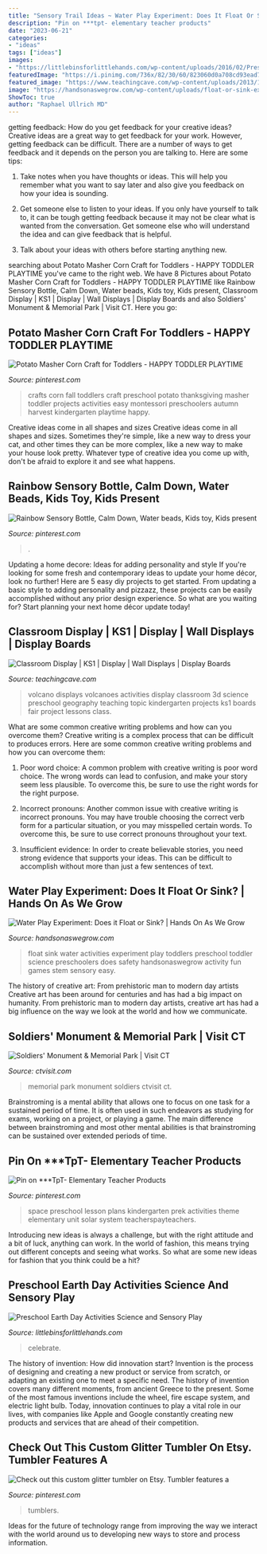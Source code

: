 ```yaml
---
title: "Sensory Trail Ideas ~ Water Play Experiment: Does It Float Or Sink?"
description: "Pin on ***tpt- elementary teacher products"
date: "2023-06-21"
categories:
- "ideas"
tags: ["ideas"]
images:
- "https://littlebinsforlittlehands.com/wp-content/uploads/2016/02/Preschool-Earth-Day-activities-science-STEM-and-sensory-play-idea-to-celebrate-Earth-Day-2-680x1020.jpg"
featuredImage: "https://i.pinimg.com/736x/82/30/60/823060d0a708cd93ead78bae7d1b29d5.jpg"
featured_image: "https://www.teachingcave.com/wp-content/uploads/2013/10/Volcanoes.jpg"
image: "https://handsonaswegrow.com/wp-content/uploads/float-or-sink-experiment-1.jpg"
ShowToc: true
author: "Raphael Ullrich MD"
---
```



getting feedback: How do you get feedback for your creative ideas?
Creative ideas are a great way to get feedback for your work. However, getting feedback can be difficult. There are a number of ways to get feedback and it depends on the person you are talking to. Here are some tips:
1. Take notes when you have thoughts or ideas. This will help you remember what you want to say later and also give you feedback on how your idea is sounding.

2. Get someone else to listen to your ideas. If you only have yourself to talk to, it can be tough getting feedback because it may not be clear what is wanted from the conversation. Get someone else who will understand the idea and can give feedback that is helpful.

3. Talk about your ideas with others before starting anything new.

	

		
searching about Potato Masher Corn Craft for Toddlers - HAPPY TODDLER PLAYTIME you've came to the right web. We have 8 Pictures about Potato Masher Corn Craft for Toddlers - HAPPY TODDLER PLAYTIME like Rainbow Sensory Bottle, Calm Down, Water beads, Kids toy, Kids present, Classroom Display | KS1 | Display | Wall Displays | Display Boards and also Soldiers&#039; Monument &amp; Memorial Park | Visit CT. Here you go:
		
    
## Potato Masher Corn Craft For Toddlers - HAPPY TODDLER PLAYTIME

<img loading=lazy src="https://i.pinimg.com/736x/82/30/60/823060d0a708cd93ead78bae7d1b29d5.jpg" onerror="this.onerror=null;this.src='https://tse3.mm.bing.net/th?id=OIP.RuIGH-22pq57OTx3deEE_QHaO0&amp;pid=15.1';" alt="Potato Masher Corn Craft for Toddlers - HAPPY TODDLER PLAYTIME">

_Source: pinterest.com_

>crafts corn fall toddlers craft preschool potato thanksgiving masher toddler projects activities easy montessori preschoolers autumn harvest kindergarten playtime happy. 

	

Creative ideas come in all shapes and sizes
Creative ideas come in all shapes and sizes. Sometimes they're simple, like a new way to dress your cat, and other times they can be more complex, like a new way to make your house look pretty. Whatever type of creative idea you come up with, don't be afraid to explore it and see what happens.

    
## Rainbow Sensory Bottle, Calm Down, Water Beads, Kids Toy, Kids Present

<img loading=lazy src="https://i.pinimg.com/736x/c3/fa/51/c3fa517814d514dae8d5382f483e47ea.jpg" onerror="this.onerror=null;this.src='https://tse3.mm.bing.net/th?id=OIP.5Gg_fcVXOZ_IVX48MMNHZwHaJ3&amp;pid=15.1';" alt="Rainbow Sensory Bottle, Calm Down, Water beads, Kids toy, Kids present">

_Source: pinterest.com_

>. 

	

Updating a home decore: Ideas for adding personality and style
If you're looking for some fresh and contemporary ideas to update your home décor, look no further! Here are 5 easy diy projects to get started. From updating a basic style to adding personality and pizzazz, these projects can be easily accomplished without any prior design experience. So what are you waiting for? Start planning your next home décor update today!

    
## Classroom Display | KS1 | Display | Wall Displays | Display Boards

<img loading=lazy src="https://www.teachingcave.com/wp-content/uploads/2013/10/Volcanoes.jpg" onerror="this.onerror=null;this.src='https://tse1.mm.bing.net/th?id=OIP.9BjzYoojdNQNSxkmrZVVQgHaJ3&amp;pid=15.1';" alt="Classroom Display | KS1 | Display | Wall Displays | Display Boards">

_Source: teachingcave.com_

>volcano displays volcanoes activities display classroom 3d science preschool geography teaching topic kindergarten projects ks1 boards fair project lessons class. 

	

What are some common creative writing problems and how can you overcome them?
Creative writing is a complex process that can be difficult to produces errors. Here are some common creative writing problems and how you can overcome them:
1. Poor word choice: A common problem with creative writing is poor word choice. The wrong words can lead to confusion, and make your story seem less plausible. To overcome this, be sure to use the right words for the right purpose.

2. Incorrect pronouns: Another common issue with creative writing is incorrect pronouns. You may have trouble choosing the correct verb form for a particular situation, or you may misspelled certain words. To overcome this, be sure to use correct pronouns throughout your text.

3. Insufficient evidence: In order to create believable stories, you need strong evidence that supports your ideas. This can be difficult to accomplish without more than just a few sentences of text.

    
## Water Play Experiment: Does It Float Or Sink? | Hands On As We Grow

<img loading=lazy src="https://handsonaswegrow.com/wp-content/uploads/float-or-sink-experiment-1.jpg" onerror="this.onerror=null;this.src='https://tse2.mm.bing.net/th?id=OIP.TF7DH58WRqParzH0QRxdLgHaLH&amp;pid=15.1';" alt="Water Play Experiment: Does it Float or Sink? | Hands On As We Grow">

_Source: handsonaswegrow.com_

>float sink water activities experiment play toddlers preschool toddler science preschoolers does safety handsonaswegrow activity fun games stem sensory easy. 

	

The history of creative art: From prehistoric man to modern day artists
Creative art has been around for centuries and has had a big impact on humanity. From prehistoric man to modern day artists, creative art has had a big influence on the way we look at the world and how we communicate.

    
## Soldiers&#039; Monument &amp; Memorial Park | Visit CT

<img loading=lazy src="http://www.ctvisit.com/sites/default/files/SoldiersMonument.jpg" onerror="this.onerror=null;this.src='https://tse4.mm.bing.net/th?id=OIP.V46DZITE26Ioc3_52H07TAHaJ4&amp;pid=15.1';" alt="Soldiers&#039; Monument &amp; Memorial Park | Visit CT">

_Source: ctvisit.com_

>memorial park monument soldiers ctvisit ct. 

	

Brainstroming is a mental ability that allows one to focus on one task for a sustained period of time. It is often used in such endeavors as studying for exams, working on a project, or playing a game. The main difference between brainstroming and most other mental abilities is that brainstroming can be sustained over extended periods of time.

    
## Pin On ***TpT- Elementary Teacher Products

<img loading=lazy src="https://i.pinimg.com/736x/af/61/b3/af61b3cc8b7876e39e3251d2ca096cac.jpg" onerror="this.onerror=null;this.src='https://tse2.mm.bing.net/th?id=OIP.Q0oH7RjgfQY0btf_umUT6gHaLH&amp;pid=15.1';" alt="Pin on ***TpT- Elementary Teacher Products">

_Source: pinterest.com_

>space preschool lesson plans kindergarten prek activities theme elementary unit solar system teacherspayteachers. 

	

Introducing new ideas is always a challenge, but with the right attitude and a bit of luck, anything can work. In the world of fashion, this means trying out different concepts and seeing what works. So what are some new ideas for fashion that you think could be a hit?

    
## Preschool Earth Day Activities Science And Sensory Play

<img loading=lazy src="https://littlebinsforlittlehands.com/wp-content/uploads/2016/02/Preschool-Earth-Day-activities-science-STEM-and-sensory-play-idea-to-celebrate-Earth-Day-2-680x1020.jpg" onerror="this.onerror=null;this.src='https://tse2.mm.bing.net/th?id=OIP.vFcHE1HBFP8-zDb-KcQmoQHaLH&amp;pid=15.1';" alt="Preschool Earth Day Activities Science and Sensory Play">

_Source: littlebinsforlittlehands.com_

>celebrate. 

	

The history of invention: How did innovation start?
Invention is the process of designing and creating a new product or service from scratch, or adapting an existing one to meet a specific need. The history of invention covers many different moments, from ancient Greece to the present. Some of the most famous inventions include the wheel, fire escape system, and electric light bulb. Today, innovation continues to play a vital role in our lives, with companies like Apple and Google constantly creating new products and services that are ahead of their competition.

    
## Check Out This Custom Glitter Tumbler On Etsy. Tumbler Features A

<img loading=lazy src="https://i.pinimg.com/736x/89/13/27/891327c043c6503c79aca37fa4410ff1.jpg" onerror="this.onerror=null;this.src='https://tse2.mm.bing.net/th?id=OIP.LchhZULIWWGhauMlRaYWYwHaKe&amp;pid=15.1';" alt="Check out this custom glitter tumbler on Etsy. Tumbler features a">

_Source: pinterest.com_

>tumblers. 

	

Ideas for the future of technology range from improving the way we interact with the world around us to developing new ways to store and process information.

